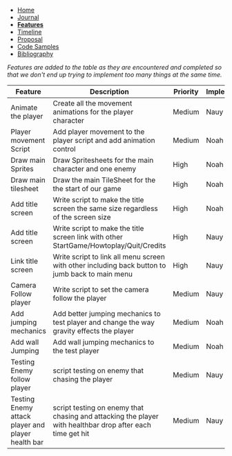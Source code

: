 - [Home](/README.md)
- [Journal](/journal.md)
- [**Features**](/features.md)
- [Timeline](/timeline.md)
- [Proposal](/proposal.md)
- [Code Samples](/codesamples.md)
- [Bibliography](/bibliography.md)


*Features are added to the table as they are encountered and completed so that we don't end up trying to implement too many things at the same time.*


| Feature                | Description                                                            | Priority | Implementer | Completed |
|------------------------|------------------------------------------------------------------------|----------|-------------|-----------|
| Animate the player     | Create all the movement animations for the player character            | Medium   | Nauy        | 
| Player movement Script | Add player movement to the player script and add animation control     | Medium   | Noah        | 
| Draw main Sprites      | Draw Spritesheets for the main character and one enemy                 | High     | Noah        | 
| Draw main tilesheet    | Draw the main TileSheet for the the start of our game                  | High     | Noah        |
| Add title screen       | Write script to make the title screen the same size regardless of the screen size | High   | Noah | Yes
| Add title screen       | Write script to make the title screen link with other StartGame/Howtoplay/Quit/Credits | High   | Nauy | Yes
| Link title screen      | Write script to link all menu screen with other including back button to jumb back to main menu | High   | Nauy | Yes
| Camera Follow player   | Write script to set the camera follow the player                       | Medium   | Nauy        |  Yes
| Add jumping mechanics  | Add better jumping mechanics to test player and change the way gravity effects the player | Medium | Noah |
| Add wall Jumping       | Add wall jumping mechanics to the test player                          | Medium   | Noah 
| Testing Enemy follow player       | script testing on enemy that chasing the player                          | Medium   | Nauy
| Testing Enemy attack player and player health bar       | script testing on enemy that chasing and attacking the player with healthbar drop after each time get hit                          | Medium   | Nauy

